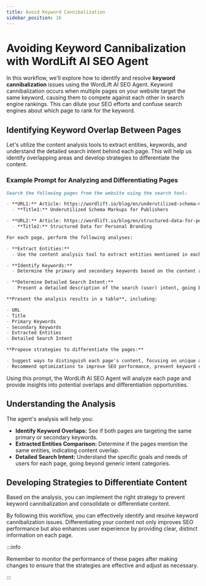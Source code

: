 ```yaml
---
title: Avoid Keyword Cannibalization
sidebar_position: 16
---
```


# Avoiding Keyword Cannibalization with WordLift AI SEO Agent

In this workflow, we'll explore how to identify and resolve **keyword cannibalization** issues using the WordLift AI SEO Agent. Keyword cannibalization occurs when multiple pages on your website target the same keyword, causing them to compete against each other in search engine rankings. This can dilute your SEO efforts and confuse search engines about which page to rank for the keyword.

## Identifying Keyword Overlap Between Pages

Let's utilize the content analysis tools to extract entities, keywords, and understand the detailed search intent behind each page. This will help us identify overlapping areas and develop strategies to differentiate the content.

### Example Prompt for Analyzing and Differentiating Pages

```md className=wlx-send-to-agent
Search the following pages from the website using the search tool:

- **URL1:** Article: https://wordlift.io/blog/en/underutilized-schema-markups-for-publishers/
  - **Title1:** Underutilized Schema Markups for Publishers

- **URL2:** Article: https://wordlift.io/blog/en/structured-data-for-personal-branding/
  - **Title2:** Structured Data for Personal Branding

For each page, perform the following analyses:

- **Extract Entities:**
  - Use the content analysis tool to extract entities mentioned in each page.

- **Identify Keywords:**
  - Determine the primary and secondary keywords based on the content and metadata.

- **Determine Detailed Search Intent:**
  - Present a detailed description of the search (user) intent, going beyond simple categories.

**Present the analysis results in a table**, including:

- URL
- Title
- Primary Keywords
- Secondary Keywords
- Extracted Entities
- Detailed Search Intent

**Propose strategies to differentiate the pages:**

- Suggest ways to distinguish each page's content, focusing on unique aspects of content, keywords, and entities.
- Recommend optimizations to improve SEO performance, prevent keyword cannibalization, and enhance user experience.
```

Using this prompt, the WordLift AI SEO Agent will analyze each page and provide insights into potential overlaps and differentiation opportunities.

## Understanding the Analysis

The agent's analysis will help you:

- **Identify Keyword Overlaps:** See if both pages are targeting the same primary or secondary keywords.
- **Extracted Entities Comparison:** Determine if the pages mention the same entities, indicating content overlap.
- **Detailed Search Intent:** Understand the specific goals and needs of users for each page, going beyond generic intent categories.

## Developing Strategies to Differentiate Content

Based on the analysis, you can implement the right strategy to prevent keyword cannibalization and consolidate or differentiate content.

By following this workflow, you can effectively identify and resolve keyword cannibalization issues. Differentiating your content not only improves SEO performance but also enhances user experience by providing clear, distinct information on each page.

:::info

Remember to monitor the performance of these pages after making changes to ensure that the strategies are effective and adjust as necessary.

:::
